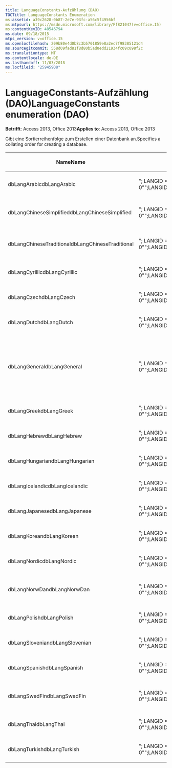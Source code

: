 ```yaml
---
title: LanguageConstants-Aufzählung (DAO)
TOCTitle: LanguageConstants Enumeration
ms:assetid: a39c2628-0b87-2e7e-93fc-a56c5f4956bf
ms:mtpsurl: https://msdn.microsoft.com/library/Ff821047(v=office.15)
ms:contentKeyID: 48546794
ms.date: 09/18/2015
mtps_version: v=office.15
ms.openlocfilehash: 209b80e4d0b8c3b5701859e8a2ec7f98385121d4
ms.sourcegitcommit: 558d09fad81f8d80b5ad0edd21934fc09c098f2c
ms.translationtype: MT
ms.contentlocale: de-DE
ms.lasthandoff: 11/03/2018
ms.locfileid: "25945908"
---
```

# <a name="languageconstants-enumeration-dao"></a><span data-ttu-id="7a039-102">LanguageConstants-Aufzählung (DAO)</span><span class="sxs-lookup"><span data-stu-id="7a039-102">LanguageConstants enumeration (DAO)</span></span>


<span data-ttu-id="7a039-103">**Betrifft**: Access 2013, Office 2013</span><span class="sxs-lookup"><span data-stu-id="7a039-103">**Applies to**: Access 2013, Office 2013</span></span>

<span data-ttu-id="7a039-104">Gibt eine Sortierreihenfolge zum Erstellen einer Datenbank an.</span><span class="sxs-lookup"><span data-stu-id="7a039-104">Specifies a collating order for creating a database.</span></span>

<table>
<colgroup>
<col style="width: 33%" />
<col style="width: 33%" />
<col style="width: 33%" />
</colgroup>
<thead>
<tr class="header">
<th><p><span data-ttu-id="7a039-105">Name</span><span class="sxs-lookup"><span data-stu-id="7a039-105">Name</span></span></p></th>
<th><p><span data-ttu-id="7a039-106">Wert</span><span class="sxs-lookup"><span data-stu-id="7a039-106">Value</span></span></p></th>
<th><p><span data-ttu-id="7a039-107">Beschreibung</span><span class="sxs-lookup"><span data-stu-id="7a039-107">Description</span></span></p></th>
</tr>
</thead>
<tbody>
<tr class="odd">
<td><p><span data-ttu-id="7a039-108">dbLangArabic</span><span class="sxs-lookup"><span data-stu-id="7a039-108">dbLangArabic</span></span></p></td>
<td><p><span data-ttu-id="7a039-109">&quot;; LANGID = 0 X 0401; CP = 1256; LAND = 0&quot;</span><span class="sxs-lookup"><span data-stu-id="7a039-109">&quot;;LANGID=0x0401;CP=1256;COUNTRY=0&quot;</span></span></p></td>
<td><p><span data-ttu-id="7a039-110">Arabisch</span><span class="sxs-lookup"><span data-stu-id="7a039-110">Arabic</span></span></p></td>
</tr>
<tr class="even">
<td><p><span data-ttu-id="7a039-111">dbLangChineseSimplified</span><span class="sxs-lookup"><span data-stu-id="7a039-111">dbLangChineseSimplified</span></span></p></td>
<td><p><span data-ttu-id="7a039-112">&quot;; LANGID = 0 X 0804; CP = 936; LAND = 0&quot;</span><span class="sxs-lookup"><span data-stu-id="7a039-112">&quot;;LANGID=0x0804;CP=936;COUNTRY=0&quot;</span></span></p></td>
<td><p><span data-ttu-id="7a039-113">Chinesisch (Vereinfacht)</span><span class="sxs-lookup"><span data-stu-id="7a039-113">Simplified Chinese</span></span></p></td>
</tr>
<tr class="odd">
<td><p><span data-ttu-id="7a039-114">dbLangChineseTraditional</span><span class="sxs-lookup"><span data-stu-id="7a039-114">dbLangChineseTraditional</span></span></p></td>
<td><p><span data-ttu-id="7a039-115">&quot;; LANGID = 0X0404; CP = 950; LAND = 0&quot;</span><span class="sxs-lookup"><span data-stu-id="7a039-115">&quot;;LANGID=0x0404;CP=950;COUNTRY=0&quot;</span></span></p></td>
<td><p><span data-ttu-id="7a039-116">Chinesisch (Traditionell)</span><span class="sxs-lookup"><span data-stu-id="7a039-116">Traditional Chinese</span></span></p></td>
</tr>
<tr class="even">
<td><p><span data-ttu-id="7a039-117">dbLangCyrillic</span><span class="sxs-lookup"><span data-stu-id="7a039-117">dbLangCyrillic</span></span></p></td>
<td><p><span data-ttu-id="7a039-118">&quot;; LANGID = 0X0419; CP = 1251; LAND = 0&quot;</span><span class="sxs-lookup"><span data-stu-id="7a039-118">&quot;;LANGID=0x0419;CP=1251;COUNTRY=0&quot;</span></span></p></td>
<td><p><span data-ttu-id="7a039-119">Russisch</span><span class="sxs-lookup"><span data-stu-id="7a039-119">Russian</span></span></p></td>
</tr>
<tr class="odd">
<td><p><span data-ttu-id="7a039-120">dbLangCzech</span><span class="sxs-lookup"><span data-stu-id="7a039-120">dbLangCzech</span></span></p></td>
<td><p><span data-ttu-id="7a039-121">&quot;; LANGID = 0X0405; CP = 1250; LAND = 0&quot;</span><span class="sxs-lookup"><span data-stu-id="7a039-121">&quot;;LANGID=0x0405;CP=1250;COUNTRY=0&quot;</span></span></p></td>
<td><p><span data-ttu-id="7a039-122">Tschechisch</span><span class="sxs-lookup"><span data-stu-id="7a039-122">Czech</span></span></p></td>
</tr>
<tr class="even">
<td><p><span data-ttu-id="7a039-123">dbLangDutch</span><span class="sxs-lookup"><span data-stu-id="7a039-123">dbLangDutch</span></span></p></td>
<td><p><span data-ttu-id="7a039-124">&quot;; LANGID = 0X0413; CP = 1252; LAND = 0&quot;</span><span class="sxs-lookup"><span data-stu-id="7a039-124">&quot;;LANGID=0x0413;CP=1252;COUNTRY=0&quot;</span></span></p></td>
<td><p><span data-ttu-id="7a039-125">Niederländisch</span><span class="sxs-lookup"><span data-stu-id="7a039-125">Dutch</span></span></p></td>
</tr>
<tr class="odd">
<td><p><span data-ttu-id="7a039-126">dbLangGeneral</span><span class="sxs-lookup"><span data-stu-id="7a039-126">dbLangGeneral</span></span></p></td>
<td><p><span data-ttu-id="7a039-127">&quot;; LANGID = 0 X 0409; CP = 1252; LAND = 0&quot;</span><span class="sxs-lookup"><span data-stu-id="7a039-127">&quot;;LANGID=0x0409;CP=1252;COUNTRY=0&quot;</span></span></p></td>
<td><p><span data-ttu-id="7a039-128">Englisch, Deutsch, Französisch, Portugiesisch, Italienisch und modernes Spanisch</span><span class="sxs-lookup"><span data-stu-id="7a039-128">English, German, French, Portuguese, Italian, and Modern Spanish</span></span></p></td>
</tr>
<tr class="even">
<td><p><span data-ttu-id="7a039-129">dbLangGreek</span><span class="sxs-lookup"><span data-stu-id="7a039-129">dbLangGreek</span></span></p></td>
<td><p><span data-ttu-id="7a039-130">&quot;; LANGID = 0X0408; CP = 1253; LAND = 0&quot;</span><span class="sxs-lookup"><span data-stu-id="7a039-130">&quot;;LANGID=0x0408;CP=1253;COUNTRY=0&quot;</span></span></p></td>
<td><p><span data-ttu-id="7a039-131">Griechisch</span><span class="sxs-lookup"><span data-stu-id="7a039-131">Greek</span></span></p></td>
</tr>
<tr class="odd">
<td><p><span data-ttu-id="7a039-132">dbLangHebrew</span><span class="sxs-lookup"><span data-stu-id="7a039-132">dbLangHebrew</span></span></p></td>
<td><p><span data-ttu-id="7a039-133">&quot;; LANGID = 0X040D; CP = 1255; LAND = 0&quot;</span><span class="sxs-lookup"><span data-stu-id="7a039-133">&quot;;LANGID=0x040D;CP=1255;COUNTRY=0&quot;</span></span></p></td>
<td><p><span data-ttu-id="7a039-134">Hebräisch</span><span class="sxs-lookup"><span data-stu-id="7a039-134">Hebrew</span></span></p></td>
</tr>
<tr class="even">
<td><p><span data-ttu-id="7a039-135">dbLangHungarian</span><span class="sxs-lookup"><span data-stu-id="7a039-135">dbLangHungarian</span></span></p></td>
<td><p><span data-ttu-id="7a039-136">&quot;; LANGID = 0X040E; CP = 1250; LAND = 0&quot;</span><span class="sxs-lookup"><span data-stu-id="7a039-136">&quot;;LANGID=0x040E;CP=1250;COUNTRY=0&quot;</span></span></p></td>
<td><p><span data-ttu-id="7a039-137">Ungarisch</span><span class="sxs-lookup"><span data-stu-id="7a039-137">Hungarian</span></span></p></td>
</tr>
<tr class="odd">
<td><p><span data-ttu-id="7a039-138">dbLangIcelandic</span><span class="sxs-lookup"><span data-stu-id="7a039-138">dbLangIcelandic</span></span></p></td>
<td><p><span data-ttu-id="7a039-139">&quot;; LANGID = 0X040F; CP = 1252; LAND = 0&quot;</span><span class="sxs-lookup"><span data-stu-id="7a039-139">&quot;;LANGID=0x040F;CP=1252;COUNTRY=0&quot;</span></span></p></td>
<td><p><span data-ttu-id="7a039-140">Isländisch</span><span class="sxs-lookup"><span data-stu-id="7a039-140">Icelandic</span></span></p></td>
</tr>
<tr class="even">
<td><p><span data-ttu-id="7a039-141">dbLangJapanese</span><span class="sxs-lookup"><span data-stu-id="7a039-141">dbLangJapanese</span></span></p></td>
<td><p><span data-ttu-id="7a039-142">&quot;; LANGID = 0X0411; CP = 932; LAND = 0&quot;</span><span class="sxs-lookup"><span data-stu-id="7a039-142">&quot;;LANGID=0x0411;CP=932;COUNTRY=0&quot;</span></span></p></td>
<td><p><span data-ttu-id="7a039-143">Japanisch</span><span class="sxs-lookup"><span data-stu-id="7a039-143">Japanese</span></span></p></td>
</tr>
<tr class="odd">
<td><p><span data-ttu-id="7a039-144">dbLangKorean</span><span class="sxs-lookup"><span data-stu-id="7a039-144">dbLangKorean</span></span></p></td>
<td><p><span data-ttu-id="7a039-145">&quot;; LANGID = 0X0412; CP = 949; LAND = 0&quot;</span><span class="sxs-lookup"><span data-stu-id="7a039-145">&quot;;LANGID=0x0412;CP=949;COUNTRY=0&quot;</span></span></p></td>
<td><p><span data-ttu-id="7a039-146">Koreanisch</span><span class="sxs-lookup"><span data-stu-id="7a039-146">Korean</span></span></p></td>
</tr>
<tr class="even">
<td><p><span data-ttu-id="7a039-147">dbLangNordic</span><span class="sxs-lookup"><span data-stu-id="7a039-147">dbLangNordic</span></span></p></td>
<td><p><span data-ttu-id="7a039-148">&quot;; LANGID = 0X041D; CP = 1252; LAND = 0&quot;</span><span class="sxs-lookup"><span data-stu-id="7a039-148">&quot;;LANGID=0x041D;CP=1252;COUNTRY=0&quot;</span></span></p></td>
<td><p><span data-ttu-id="7a039-149">Nordeuropäische Sprachen</span><span class="sxs-lookup"><span data-stu-id="7a039-149">Nordic</span></span></p></td>
</tr>
<tr class="odd">
<td><p><span data-ttu-id="7a039-150">dbLangNorwDan</span><span class="sxs-lookup"><span data-stu-id="7a039-150">dbLangNorwDan</span></span></p></td>
<td><p><span data-ttu-id="7a039-151">&quot;; LANGID = 0X0406; CP = 1252; LAND = 0&quot;</span><span class="sxs-lookup"><span data-stu-id="7a039-151">&quot;;LANGID=0x0406;CP=1252;COUNTRY=0&quot;</span></span></p></td>
<td><p><span data-ttu-id="7a039-152">Norwegisch und Dänisch</span><span class="sxs-lookup"><span data-stu-id="7a039-152">Norwegian and Danish</span></span></p></td>
</tr>
<tr class="even">
<td><p><span data-ttu-id="7a039-153">dbLangPolish</span><span class="sxs-lookup"><span data-stu-id="7a039-153">dbLangPolish</span></span></p></td>
<td><p><span data-ttu-id="7a039-154">&quot;; LANGID = 0X0415; CP = 1250; LAND = 0&quot;</span><span class="sxs-lookup"><span data-stu-id="7a039-154">&quot;;LANGID=0x0415;CP=1250;COUNTRY=0&quot;</span></span></p></td>
<td><p><span data-ttu-id="7a039-155">Polnisch</span><span class="sxs-lookup"><span data-stu-id="7a039-155">Polish</span></span></p></td>
</tr>
<tr class="odd">
<td><p><span data-ttu-id="7a039-156">dbLangSlovenian</span><span class="sxs-lookup"><span data-stu-id="7a039-156">dbLangSlovenian</span></span></p></td>
<td><p><span data-ttu-id="7a039-157">&quot;; LANGID = 0X0424; CP = 1250; LAND = 0&quot;</span><span class="sxs-lookup"><span data-stu-id="7a039-157">&quot;;LANGID=0x0424;CP=1250;COUNTRY=0&quot;</span></span></p></td>
<td><p><span data-ttu-id="7a039-158">Slowenisch</span><span class="sxs-lookup"><span data-stu-id="7a039-158">Slovenian</span></span></p></td>
</tr>
<tr class="even">
<td><p><span data-ttu-id="7a039-159">dbLangSpanish</span><span class="sxs-lookup"><span data-stu-id="7a039-159">dbLangSpanish</span></span></p></td>
<td><p><span data-ttu-id="7a039-160">&quot;; LANGID = 0X040A; CP = 1252; LAND = 0&quot;</span><span class="sxs-lookup"><span data-stu-id="7a039-160">&quot;;LANGID=0x040A;CP=1252;COUNTRY=0&quot;</span></span></p></td>
<td><p><span data-ttu-id="7a039-161">Spanisch</span><span class="sxs-lookup"><span data-stu-id="7a039-161">Spanish</span></span></p></td>
</tr>
<tr class="odd">
<td><p><span data-ttu-id="7a039-162">dbLangSwedFin</span><span class="sxs-lookup"><span data-stu-id="7a039-162">dbLangSwedFin</span></span></p></td>
<td><p><span data-ttu-id="7a039-163">&quot;; LANGID = 0X041D; CP = 1252; LAND = 0&quot;</span><span class="sxs-lookup"><span data-stu-id="7a039-163">&quot;;LANGID=0x041D;CP=1252;COUNTRY=0&quot;</span></span></p></td>
<td><p><span data-ttu-id="7a039-164">Schwedisch und Finnisch</span><span class="sxs-lookup"><span data-stu-id="7a039-164">Swedish and Finnish</span></span></p></td>
</tr>
<tr class="even">
<td><p><span data-ttu-id="7a039-165">dbLangThai</span><span class="sxs-lookup"><span data-stu-id="7a039-165">dbLangThai</span></span></p></td>
<td><p><span data-ttu-id="7a039-166">&quot;; LANGID = 0X041E; CP = 874; LAND = 0&quot;</span><span class="sxs-lookup"><span data-stu-id="7a039-166">&quot;;LANGID=0x041E;CP=874;COUNTRY=0&quot;</span></span></p></td>
<td><p><span data-ttu-id="7a039-167">Thailändisch</span><span class="sxs-lookup"><span data-stu-id="7a039-167">Thai</span></span></p></td>
</tr>
<tr class="odd">
<td><p><span data-ttu-id="7a039-168">dbLangTurkish</span><span class="sxs-lookup"><span data-stu-id="7a039-168">dbLangTurkish</span></span></p></td>
<td><p><span data-ttu-id="7a039-169">&quot;; LANGID = 0X041F; CP = 1254; LAND = 0&quot;</span><span class="sxs-lookup"><span data-stu-id="7a039-169">&quot;;LANGID=0x041F;CP=1254;COUNTRY=0&quot;</span></span></p></td>
<td><p><span data-ttu-id="7a039-170">Türkisch</span><span class="sxs-lookup"><span data-stu-id="7a039-170">Turkish</span></span></p></td>
</tr>
</tbody>
</table>

